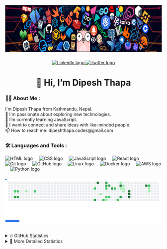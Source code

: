 <div align="center">
  <img height="150" src="https://raw.githubusercontent.com/Tamrakar182/Tamrakar182/main/header_1.png" />
</div>

###

<div align="center">
  <a href="https://www.linkedin.com/in/dipeshjungthapa/" target="_blank">
    <img src="https://img.shields.io/static/v1?message=LinkedIn&logo=linkedin&label=&color=0077B5&logoColor=white&labelColor=&style=for-the-badge" height="25" alt="LinkedIn logo" />
  </a>
  <a href="https://x.com/Dipesh__Thapa" target="_blank">
    <img src="https://img.shields.io/static/v1?message=Twitter&logo=twitter&label=&color=1DA1F2&logoColor=white&labelColor=&style=for-the-badge" height="25" alt="Twitter logo" />
  </a>
</div>

###

<h1 align="center">👋 Hi, I’m Dipesh Thapa</h1>

###

<h3 align="left">👨‍💻 About Me :</h3>

<p align="left">
  I'm Dipesh Thapa from Kathmandu, Nepal. <br>
  👀 I'm passionate about exploring new technologies. <br>
  🌱 I’m currently learning JavaScript. <br>
  💞️ I want to connect and share ideas with like-minded people. <br>
  📫 How to reach me: dipeshthapa.codes@gmail.com
</p>

###

<h3 align="left">🛠️ Languages and Tools :</h3>

<div align="left">
  <img src="https://cdn.jsdelivr.net/gh/devicons/devicon/icons/html5/html5-original-wordmark.svg" height="40" alt="HTML logo" />
  <img width="12" />
  <img src="https://cdn.jsdelivr.net/gh/devicons/devicon/icons/css3/css3-original-wordmark.svg" height="40" alt="CSS logo" />
  <img width="12" />
  <img src="https://cdn.jsdelivr.net/gh/devicons/devicon/icons/javascript/javascript-original.svg" height="40" alt="JavaScript logo" />
  <img width="12" />
  <img src="https://cdn.jsdelivr.net/gh/devicons/devicon/icons/react/react-original-wordmark.svg" height="40" alt="React logo" />
  <img width="12" />
  <img src="https://www.vectorlogo.zone/logos/git-scm/git-scm-icon.svg" height="40" alt="Git logo" />
  <img width="12" />
  <img src="https://cdn.jsdelivr.net/gh/devicons/devicon/icons/github/github-original.svg" height="40" alt="GitHub logo" />
  <img width="12" />
  <img src="https://cdn.jsdelivr.net/gh/devicons/devicon/icons/linux/linux-original.svg" height="40" alt="Linux logo" />
  <img width="12" />
  <img src="https://cdn.jsdelivr.net/gh/devicons/devicon/icons/docker/docker-original-wordmark.svg" height="40" alt="Docker logo" />
  <img width="12" />
  <img src="https://cdn.jsdelivr.net/gh/devicons/devicon/icons/amazonwebservices/amazonwebservices-original-wordmark.svg" height="40" alt="AWS logo" />
  <img width="12" />
  <img src="https://cdn.jsdelivr.net/gh/devicons/devicon/icons/python/python-original-wordmark.svg" height="40" alt="Python logo" />
</div>

###

<picture>
  <source
    media="(prefers-color-scheme: dark)"
    srcset="https://raw.githubusercontent.com/DipeshJungThapa/DipeshJungThapa/refs/heads/github-breakout/images/breakout-dark.svg"
  />
  <source
    media="(prefers-color-scheme: light)"
    srcset="https://raw.githubusercontent.com/DipeshJungThapa/DipeshJungThapa/refs/heads/github-breakout/images/breakout-light.svg"
  />
  <img alt="Breakout Game" src="https://raw.githubusercontent.com/DipeshJungThapa/DipeshJungThapa/refs/heads/github-breakout/images/breakout-light.svg" />
</picture>

###

<details>
  <summary>🔥 GitHub Statistics</summary>
  <div align="center">
    <img src="https://github-readme-stats.vercel.app/api?username=dipeshjungthapa&show_icons=true&theme=dark" />
  </div>
</details>

<details>
  <summary>🔬 More Detailed Statistics</summary>
  <div align="center">
    <img src="https://github-readme-stats.vercel.app/api/top-langs/?username=dipeshjungthapa&layout=compact&theme=dark" />
  </div>
</details>
